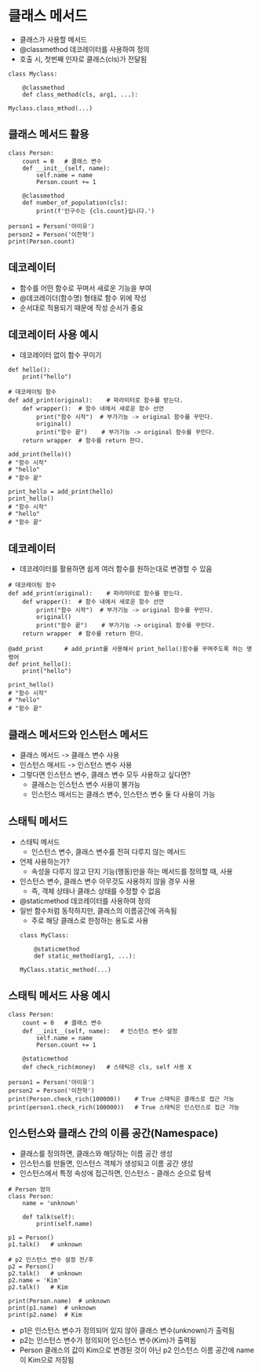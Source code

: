 # 클래스 메서드
- 클래스가 사용할 메서드
- @classmethod 데코레이터를 사용하여 정의
- 호출 시, 첫번째 인자로 클래스(cls)가 전달됨
```
class Myclass:

    @classmethod
    def class_method(cls, arg1, ...):

Myclass.class_mthod(...)
```

## 클래스 메서드 활용
```
class Person:
    count = 0   # 클래스 변수
    def __init__(self, name):
        self.name = name
        Person.count += 1

    @classmethod
    def number_of_population(cls):
        print(f'인구수는 {cls.count}입니다.')

person1 = Person('아이유')
person2 = Person('이찬혁')
print(Person.count)
```

## 데코레이터
- 함수를 어떤 함수로 꾸며서 새로운 기능을 부여
- @데코레이더(함수명) 형태로 함수 위에 작성
- 순서대로 적용되기 때문에 작성 순서가 중요

## 데코레이터 사용 예시
- 데코레이터 없이 함수 꾸미기
```
def hello():
    print("hello")

# 데코레이팅 함수
def add_print(original):    # 파라미터로 함수를 받는다.
    def wrapper():  # 함수 내에서 새로운 함수 선언
        print("함수 시작")  # 부가기능 -> original 함수를 꾸민다.
        original()
        print("함수 끝")    # 부가기능 -> original 함수를 꾸민다.
    return wrapper  # 함수를 return 한다.
```
```
add_print(hello)()
# "함수 시작"
# "hello"
# "함수 끝"
```
```
print_hello = add_print(hello)
print_hello()
# "함수 시작"
# "hello"
# "함수 끝"
```

## 데코레이터
- 데코레이터를 활용하면 쉽게 여러 함수를 원하는대로 변경할 수 있음
```
# 데코레이팅 함수
def add_print(original):    # 파라미터로 함수를 받는다.
    def wrapper():  # 함수 내에서 새로운 함수 선언
        print("함수 시작")  # 부가기능 -> original 함수를 꾸민다.
        original()
        print("함수 끝")    # 부가기능 -> original 함수를 꾸민다.
    return wrapper  # 함수를 return 한다.
```
```
@add_print      # add_print를 사용해서 print_hello()함수를 꾸며주도록 하는 명령어
def print_hello():
    print("hello")

print_hello()
# "함수 시작"
# "hello"
# "함수 끝"
```

## 클래스 메서드와 인스턴스 메서드
- 클래스 메서드 -> 클래스 변수 사용
- 인스턴스 매서드 -> 인스턴스 변수 사용
- 그렇다면 인스턴스 변수, 클래스 변수 모두 사용하고 싶다면?
    - 클래스는 인스턴스 변수 사용이 불가능
    - 인스턴스 매서드는 클래스 변수, 인스턴스 변수 둘 다 사용이 가능

## 스태틱 메서드
- 스태틱 메서드
    - 인스턴스 변수, 클래스 변수를 전혀 다루지 않는 메서드
- 언제 사용하는가?
    - 속성을 다루지 않고 단지 기능(행동)만을 하는 메서드를 정의할 때, 사용
- 인스턴스 변수, 클래스 변수 아무것도 사용하지 않을 경우 사용
    - 즉, 객체 상태나 클래스 상태를 수정할 수 없음
- @staticmethod 데코레이터를 사용하여 정의
- 일반 함수처럼 동작하지만, 클래스의 이름공간에 귀속됨
    - 주로 해당 클래스로 한정하는 용도로 사용
    ```
    class MyClass:

        @staticmethod
        def static_method(arg1, ...):

    MyClass.static_method(...)
    ```

## 스태틱 메서드 사용 예시
```
class Person:
    count = 0   # 클래스 변수
    def __init__(self, name):   # 인스턴스 변수 설정
        self.name = name
        Person.count += 1

    @staticmethod
    def check_rich(money)   # 스태틱은 cls, self 사용 X

person1 = Person('아이유')
person2 = Person('이찬혁')
print(Person.check_rich(100000))    # True 스태틱은 클래스로 접근 가능
print(person1.check_rich(100000))   # True 스태틱은 인스턴스로 접근 가능
```

## 인스턴스와 클래스 간의 이름 공간(Namespace)
- 클래스를 정의하면, 클래스와 해당하는 이름 공간 생성
- 인스턴스를 만들면, 인스턴스 객체가 생성되고 이름 공간 생성
- 인스턴스에서 특정 속성에 접근하면, 인스턴스 - 클래스 순으로 탐색
```
# Person 정의
class Person:
    name = 'unknown'

    def talk(self):
        print(self.name)

p1 = Person()
p1.talk()   # unknown

# p2 인스턴스 변수 설정 전/후
p2 = Person()
p2.talk()   # unknown
p2.name = 'Kim'
p2.talk()   # Kim

print(Person.name)  # unknown
print(p1.name)  # unknown
print(p2.name)  # Kim
```
- p1은 인스턴스 변수가 정의되어 있지 않아 클래스 변수(unknown)가 출력됨
- p2는 인스턴스 변수가 정의되어 인스턴스 변수(Kim)가 출력됨
- Person 클래스의 값이 Kim으로 변경된 것이 아닌 p2 인스턴스 이름 공간에 name이 Kim으로 저장됨